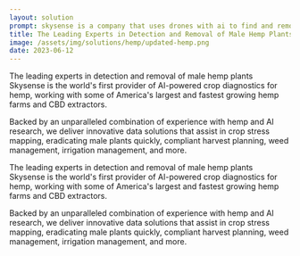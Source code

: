 ```yaml
---
layout: solution
prompt: skysense is a company that uses drones with ai to find and remove male hemp plants. this helps farmers grow quality CBD that extractors want, and increase their CBD % with drone-based AI to avoid pollination, watch plant stress, and ensure compliant harvest timing.
title: The Leading Experts in Detection and Removal of Male Hemp Plants
image: /assets/img/solutions/hemp/updated-hemp.png
date: 2023-06-12
---
```


The leading experts in detection and removal of male hemp plants
Skysense is the world's first provider of AI-powered crop diagnostics for hemp, working with some of America's largest and fastest growing hemp farms and CBD extractors.

Backed by an unparalleled combination of experience with hemp and AI research, we deliver innovative data solutions that assist in crop stress mapping, eradicating male plants quickly, compliant harvest planning, weed management, irrigation management, and more.​

The leading experts in detection and removal of male hemp plants
Skysense is the world's first provider of AI-powered crop diagnostics for hemp, working with some of America's largest and fastest growing hemp farms and CBD extractors.

Backed by an unparalleled combination of experience with hemp and AI research, we deliver innovative data solutions that assist in crop stress mapping, eradicating male plants quickly, compliant harvest planning, weed management, irrigation management, and more.​